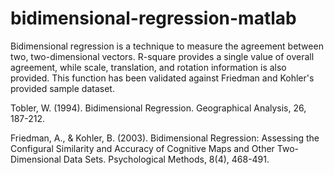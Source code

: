 # bidimensional-regression-matlab
Bidimensional regression is a technique to measure the agreement between two, two-dimensional vectors. R-square provides a single value of overall agreement, while scale, translation, and rotation information is also provided. This function has been validated against Friedman and Kohler's provided sample dataset.

Tobler, W. (1994). Bidimensional Regression. Geographical Analysis, 26, 187-212. 

Friedman, A., & Kohler, B. (2003). Bidimensional Regression: Assessing the Configural Similarity and Accuracy of Cognitive Maps and Other Two-Dimensional Data Sets. Psychological Methods, 8(4), 468-491.
